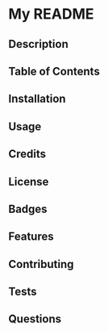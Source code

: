 # My README

## Description

    
## Table of Contents

    
## Installation

    
## Usage

    
## Credits

    
## License

    
## Badges

    
## Features

    
## Contributing

    
## Tests

    
## Questions

    
    